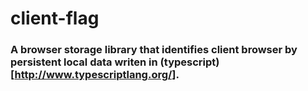 # client-flag

### A browser storage library that identifies client browser by persistent local data writen in (typescript)[http://www.typescriptlang.org/].